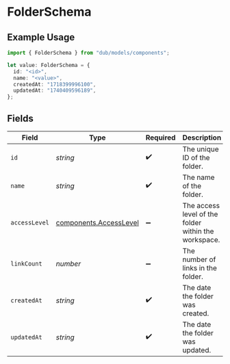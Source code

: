 # FolderSchema

## Example Usage

```typescript
import { FolderSchema } from "dub/models/components";

let value: FolderSchema = {
  id: "<id>",
  name: "<value>",
  createdAt: "1718399996100",
  updatedAt: "1740409596189",
};
```

## Fields

| Field                                                            | Type                                                             | Required                                                         | Description                                                      |
| ---------------------------------------------------------------- | ---------------------------------------------------------------- | ---------------------------------------------------------------- | ---------------------------------------------------------------- |
| `id`                                                             | *string*                                                         | :heavy_check_mark:                                               | The unique ID of the folder.                                     |
| `name`                                                           | *string*                                                         | :heavy_check_mark:                                               | The name of the folder.                                          |
| `accessLevel`                                                    | [components.AccessLevel](../../models/components/accesslevel.md) | :heavy_minus_sign:                                               | The access level of the folder within the workspace.             |
| `linkCount`                                                      | *number*                                                         | :heavy_minus_sign:                                               | The number of links in the folder.                               |
| `createdAt`                                                      | *string*                                                         | :heavy_check_mark:                                               | The date the folder was created.                                 |
| `updatedAt`                                                      | *string*                                                         | :heavy_check_mark:                                               | The date the folder was updated.                                 |